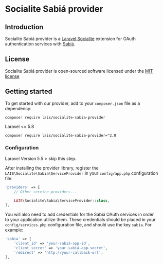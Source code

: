# Socialite Sabiá provider

## Introduction

Socialite Sabiá provider is a [Laravel Socialite](https://github.com/laravel/socialite) extension for OAuth authentication services with [Sabiá](https://login.sabia.ufrn.br).

## License

Socialite Sabiá provider is open-sourced software licensed under the [MIT license](http://opensource.org/licenses/MIT)

## Getting started

To get started with our provider, add to your `composer.json` file as a dependency:

    composer require lais/socialite-sabia-provider

Laravel <= 5.8
```sh
composer require lais/socialite-sabia-provider=^2.0
```

### Configuration

Laravel Version 5.5 > skip this step.

After installing the provider library, register the `LAIS\Socialite\Sabia\ServiceProvider` in your `config/app.php` configuration file:

```php
'providers' => [
    // Other service providers...

    LAIS\Socialite\Sabia\ServiceProvider::class,
],
```

You will also need to add credentials for the Sabiá OAuth services in order to your application utilize them. These credentials should be placed in your `config/services.php` configuration file, and should use the key `sabia`. For example:
```php
'sabia' => [
    'client_id' => 'your-sabiá-app-id',
    'client_secret' => 'your-sabiá-app-secret',
    'redirect' => 'http://your-callback-url',
],
```
